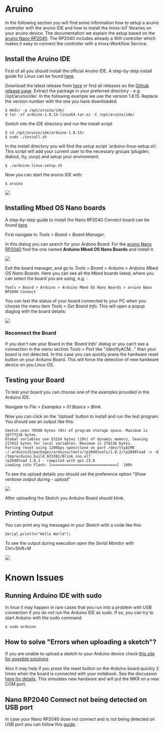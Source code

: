 # Aruino

In the following section you will find some information how to setup a aruino controller with the aruino IDE and how to install the Imixs-IoT libraries on your aruino device.
The documentation we explain the setup based on the [aruino Nano RP2040](https://docs.arduino.cc/hardware/nano-rp2040-connect). The  RP2040 includes already a Wifi controller which makes it easy to connect the controller with a Imixs-Workflow Service. 

## Install the Aruino IDE

First of all you should install the official Aruino IDE. A step-by-step install guide for Linux can be found [here](https://www.arduino.cc/en/Guide/Linux). 

Download the  latest release from [here](https://www.arduino.cc/en/software) or find all releases on the [Github release page](https://github.com/arduino/Arduino/releases/). Extract the package in your preferred directory - e.g. /opt/aruino/ide/. In the following example we use the version 1.8.15. Replace the version number with the one you have downloaded:


	$ mkdir -p /opt/aruino/ide/
	$ tar -xf arduino-1.8.15-linux64.tar.xz -C /opt/aruino/ide/
	
Switch into the IDE directory and run the install script

	$ cd /opt/aruino/ide/arduino-1.8.15/
	$ sudo ./install.sh

In the install directory you will find the setup script 'arduino-linux-setup.sh'. This script will add your current user to the necessary groups (plugdev, dialout, tty, uucp) and setup your environment.

	$ ./arduino-linux-setup.sh
	
Now you can start the aruino IDE with:

	$ aruino	
	
	
<img src="./images/ide-screen-01.png" />

	


## Installing Mbed OS Nano boards

A step-by-step guide to install the Nano RP2040 Connect board can be found [here](https://docs.arduino.cc/software/ide-v1/tutorials/getting-started/cores/arduino-mbed_nano).

First navigate to *Tools > Board > Board Manager*.

In this dialog you can search for your Ardono Board. For the [aruino Nano RP2040](https://docs.arduino.cc/hardware/nano-rp2040-connect) find the one named **Arduino Mbed OS Nano Boards** and install it.

<img src="./images/ide-screen-02.png" />

Exit the board manager, and go to *Tools > Board > Arduino > Arduino Mbed OS Nano Boards*. Here you can see all the Mbed boards listed, where you can select the board you are using, e.g. :

	Tools > Board > Arduino > Arduino Mbed OS Nano Boards > aruino Nano RP2040 Connect

You can test the status of your board connected to your PC when you choose the menu item  *Tools > Get Board Info*. This will open a popup diaglog with the board details:

<img src="./images/ide-screen-03.png" />


### Reconnect the Board

If you don't see your Board in the '*Board Info' dialog* or you can't see a connection in the menu section *Tools > Port* like "/dev/ttyACM..." than your board is not detected. In this case you can quickly press the hardware reset button on your Arduino Board. This will force the detection of new hardware device on you Linux OS. 

## Testing your Board

To test your board you can choose one of the examples provided in the Arduino IDE.

Navigate to *File > Examples > 01.Basics > Blink*.

Now you can click on the 'Upload' button to install and run the test program. You should see an output like this:

	Sketch uses 79500 bytes (0%) of program storage space. Maximum is 16777216 bytes.
	Global variables use 53324 bytes (19%) of dynamic memory, leaving 217012 bytes for local variables. Maximum is 270336 bytes.
	Forcing reset using 1200bps open/close on port /dev/ttyACM0
	~/.arduino15/packages/arduino/tools/rp2040tools/1.0.2/rp2040load -v -D /tmp/arduino_build_823381/Blink.ino.elf 
	rp2040load 1.0.1 - compiled with go1.15.8
	Loading into Flash: [==============================]  100%

To see the upload details you should set the preference option "*Show verbose output during  - upload*" 

<img src="./images/ide-screen-04.png" />

After uploading the Sketch you Arduino Board should blink.


## Printing Output

You can print any log messages in your Sketch with a code like this:

	Serial.println("Hello World");

To see the output during execution open the *Serial Monitor* with Ctrl+Shift+M


<img src="./images/ide-screen-05.png" />


# Known Issues

## Running Arduino IDE with sudo

In linux it may happen in rare cases that you run into a problem with USB connection if you do not run the Arduino IDE as sudo. If so, you can try to start Arduino with the sudo command:

	$ sudo arduino
    
## How to solve "Errors when uploading a sketch"?

If you are unable to upload a sketch to your Arduino device check [this site for possible solutions](https://support.arduino.cc/hc/en-us/articles/4403365313810)

Also it may help if you press the reset button on the Arduino board quickly 2 times when the board is connected with your notebook. 
See the discussion [here for details](https://forum.arduino.cc/t/aruino-nano-rp2040-on-board-led-no-longer-blinking-on-boot/899542). This simulates new hardware and will put the MKR on a new COM port.


## Nano RP2040 Connect not being detected on USB port 

In case your Nano RP2040 dose not connect and is not being detected on USB port you can follow this [guide](https://support.arduino.cc/hc/en-us/articles/4404168794514-Nano-RP2040-Connect-not-being-detected-on-USB-port).
